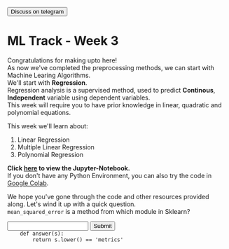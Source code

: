 <a href='https://t.me/ml_code_for_100_days'><button>Discuss on telegram</button></a>
# ML Track - Week 3

Congratulations for making upto here!  
As now we've completed the preprocessing methods, we can start with Machine Learing Algorithms.  
We'll start with **Regression**.  
Regression analysis is a supervised method, used to predict **Continous**, **Independent** variable using dependent variables.  
This week will require you to have prior knowledge in linear, quadratic and polynomial equations.  

This week we'll learn about: 

1. Linear Regression
2. Multiple Linear Regression
3. Polynomial Regression

**Click [here](https://github.com/kabirnagpal/SoA-ML-14/blob/master/week%203.ipynb) to view the Jupyter-Notebook.**   
If you don't have any Python Environment, you can also try the code in [Google Colab](https://colab.research.google.com/).  


We hope you've gone through the code and other resources provided along. Let's wind it up with a quick question.  
`mean_squared_error` is a method from which module in Sklearn?  

<form method='POST'>  
  <input name='answer'>  
  <input type='submit' value='Submit'>  
  <code class='code_checker'>  
    def answer(s):  
        return s.lower() == 'metrics'  
  </code>  
</form>  
